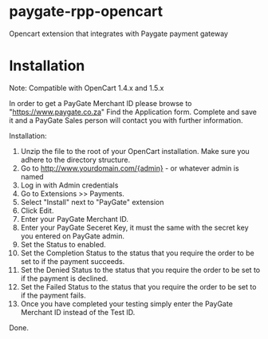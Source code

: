 paygate-rpp-opencart
====================

Opencart extension that integrates with Paygate payment gateway

Installation
====================
Note:  Compatible with OpenCart 1.4.x and 1.5.x

In order to get a PayGate Merchant ID please browse to "https://www.paygate.co.za"
Find the Application form.
Complete and save it and a PayGate Sales person will contact you with further information.

Installation:

1. Unzip the file to the root of your OpenCart installation. Make sure you adhere to the directory structure.
2. Go to http://www.yourdomain.com/{admin} - or whatever admin is named
3. Log in with Admin credentials
4. Go to Extensions >> Payments.  
5. Select "Install" next to "PayGate" extension
6. Click Edit.  
7. Enter your PayGate Merchant ID.
8. Enter your PayGate Seceret Key, it must the same with the secret key you entered on PayGate admin.
9. Set the Status to enabled.
10. Set the Completion Status to the status that you require the order to be set to if the payment succeeds.
10. Set the Denied Status to the status that you require the order to be set to if the payment is declined.
11. Set the Failed Status to the status that you require the order to be set to if the payment fails.
13. Once you have completed your testing simply enter the PayGate Merchant ID instead of the Test ID.

Done.
